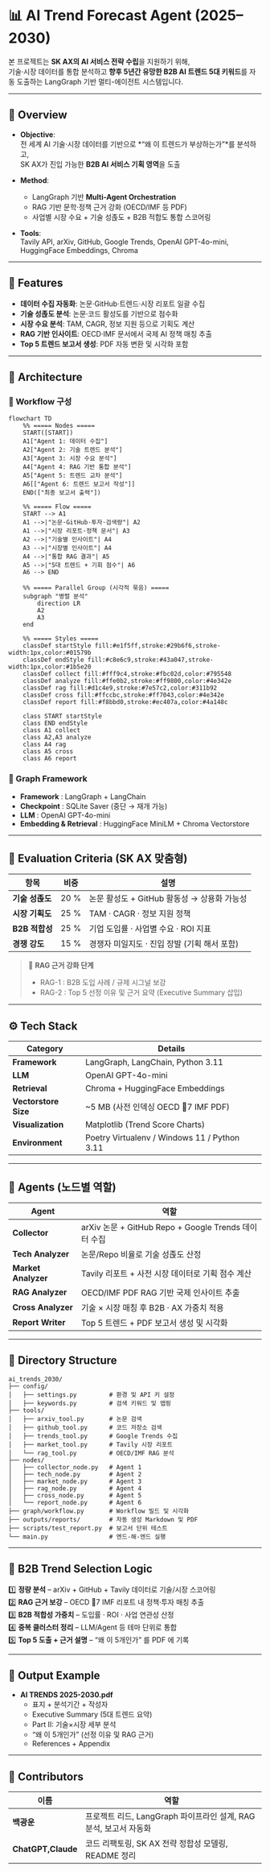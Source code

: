 # 📊 AI Trend Forecast Agent (2025–2030)
본 프로젝트는 **SK AX의 AI 서비스 전략 수립**을 지원하기 위해,  
기술·시장 데이터를 통합 분석하고 **향후 5년간 유망한 B2B AI 트렌드 5대 키워드**를 자동 도출하는 LangGraph 기반 멀티-에이전트 시스템입니다.

---

## 🚀 Overview

- **Objective**:  
  전 세계 AI 기술·시장 데이터를 기반으로 *“왜 이 트렌드가 부상하는가”*를 분석하고,  
  SK AX가 진입 가능한 **B2B AI 서비스 기획 영역**을 도출

- **Method**:  
  - LangGraph 기반 **Multi-Agent Orchestration**  
  - RAG 기반 문학·정책 근거 강화 (OECD/IMF 등 PDF)
  - 사업별 시장 수요 + 기술 성졵도 + B2B 적합도 통합 스코어링

- **Tools**:  
  Tavily API, arXiv, GitHub, Google Trends, OpenAI GPT-4o-mini, HuggingFace Embeddings, Chroma

---

## 🧠 Features

- **데이터 수집 자동화**: 논문·GitHub·트렌드·시장 리포트 일괄 수집  
- **기술 성졵도 분석**: 논문·코드 활성도를 기반으로 점수화  
- **시장 수요 분석**: TAM, CAGR, 정보 지원 등으로 기획도 계산  
- **RAG 기반 인사이트**: OECD·IMF 문서에서 국제 AI 정책 매칭 추출  
- **Top 5 트렌드 보고서 생성**: PDF 자동 변환 및 시각화 포함  

---

## 🧹 Architecture

### 🔹 Workflow 구성
```
flowchart TD
    %% ===== Nodes =====
    START([START])
    A1["Agent 1: 데이터 수집"]
    A2["Agent 2: 기술 트렌드 분석"]
    A3["Agent 3: 시장 수요 분석"]
    A4["Agent 4: RAG 기반 통합 분석"]
    A5["Agent 5: 트렌드 교차 분석"]
    A6[["Agent 6: 트렌드 보고서 작성"]]
    END(["최종 보고서 출력"])

    %% ===== Flow =====
    START --> A1
    A1 -->|"논문·GitHub·투자·검색량"| A2
    A1 -->|"시장 리포트·정책 문서"| A3
    A2 -->|"기술별 인사이트"| A4
    A3 -->|"시장별 인사이트"| A4
    A4 -->|"통합 RAG 결과"| A5
    A5 -->|"5대 트렌드 + 기회 점수"| A6
    A6 --> END

    %% ===== Parallel Group (시각적 묶음) =====
    subgraph "병렬 분석"
        direction LR
        A2
        A3
    end

    %% ===== Styles =====
    classDef startStyle fill:#e1f5ff,stroke:#29b6f6,stroke-width:1px,color:#01579b
    classDef endStyle fill:#c8e6c9,stroke:#43a047,stroke-width:1px,color:#1b5e20
    classDef collect fill:#fff9c4,stroke:#fbc02d,color:#795548
    classDef analyze fill:#ffe0b2,stroke:#ff9800,color:#4e342e
    classDef rag fill:#d1c4e9,stroke:#7e57c2,color:#311b92
    classDef cross fill:#ffccbc,stroke:#ff7043,color:#4e342e
    classDef report fill:#f8bbd0,stroke:#ec407a,color:#4a148c

    class START startStyle
    class END endStyle
    class A1 collect
    class A2,A3 analyze
    class A4 rag
    class A5 cross
    class A6 report

```

### 🔹 Graph Framework
- **Framework** : LangGraph + LangChain  
- **Checkpoint** : SQLite Saver (중단 → 재개 가능)  
- **LLM** : OpenAI GPT-4o-mini  
- **Embedding & Retrieval** : HuggingFace MiniLM + Chroma Vectorstore  

---

## 🥮 Evaluation Criteria (SK AX 맞춤형)

| 항목 | 비중 | 설명 |
|------|------|------|
| **기술 성졵도** | 20 % | 논문 활성도 + GitHub 활동성 → 상용화 가능성 |
| **시장 기획도** | 25 % | TAM · CAGR · 정보 지원 정책 |
| **B2B 적합성** | 25 % | 기업 도입률 · 사업별 수요 · ROI 지표 |
| **경쟁 강도** | 15 % | 경쟁자 미일지도 · 진입 장발 (기획 해서 포함) |


> 📌 **RAG 근거 강화 단계**
> - RAG-1 : B2B 도입 사례 / 규제 시그널 보강  
> - RAG-2 : Top 5 선정 이유 및 근거 요약 (Executive Summary 삽입)

---

## ⚙️ Tech Stack

| Category | Details |
|-----------|----------|
| **Framework** | LangGraph, LangChain, Python 3.11 |
| **LLM** | OpenAI GPT-4o-mini |
| **Retrieval** | Chroma + HuggingFace Embeddings |
| **Vectorstore Size** | ~5 MB (사전 인덱싱 OECD 7 IMF PDF) |
| **Visualization** | Matplotlib (Trend Score Charts) |
| **Environment** | Poetry Virtualenv / Windows 11 / Python 3.11 |

---

## 🧱 Agents (노드별 역할)

| Agent | 역할 |
|-------|------|
| **Collector** | arXiv 논문 + GitHub Repo + Google Trends 데이터 수집 |
| **Tech Analyzer** | 논문/Repo 비율로 기술 성졵도 산정 |
| **Market Analyzer** | Tavily 리포트 + 사전 시장 데이터로 기획 점수 계산 |
| **RAG Analyzer** | OECD/IMF PDF RAG 기반 국제 인사이트 추출 |
| **Cross Analyzer** | 기술 × 시장 매칭 후 B2B · AX 가중치 적용 |
| **Report Writer** | Top 5 트렌드 + PDF 보고서 생성 및 시각화 |

---

## 📂 Directory Structure

```
ai_trends_2030/
├── config/
│   ├── settings.py         # 환경 및 API 키 설정
│   ├── keywords.py         # 검색 키워드 및 맵핑
├── tools/
│   ├── arxiv_tool.py       # 논문 검색
│   ├── github_tool.py      # 코드 저장소 검색
│   ├── trends_tool.py      # Google Trends 수집
│   ├── market_tool.py      # Tavily 시장 리포트
│   └── rag_tool.py         # OECD/IMF RAG 분석
├── nodes/
│   ├── collector_node.py   # Agent 1
│   ├── tech_node.py        # Agent 2
│   ├── market_node.py      # Agent 3
│   ├── rag_node.py         # Agent 4
│   ├── cross_node.py       # Agent 5
│   └── report_node.py      # Agent 6
├── graph/workflow.py       # Workflow 빌드 및 시각화
├── outputs/reports/        # 자동 생성 Markdown 및 PDF
├── scripts/test_report.py  # 보고서 단위 테스트
└── main.py                 # 엔드-해-엔드 실행
```

---

## 🧭 B2B Trend Selection Logic

1️⃣ **정량 분석** – arXiv + GitHub + Tavily 데이터로 기술/시장 스코어링  
2️⃣ **RAG 근거 보강** – OECD 7 IMF 리포트 내 정책·투자 매칭 추출  
3️⃣ **B2B 적합성 가중치** – 도입률 · ROI · 사업 연관성 산정  
4️⃣ **중복 클러스터 정리** – LLM/Agent 등 테마 단위로 통합  
5️⃣ **Top 5 도출 + 근거 설명** – “왜 이 5개인가” 를 PDF 에 기록

---

## 🧻 Output Example

- **AI TRENDS 2025-2030.pdf**
  - 표지 + 분석기간 + 작성자
  - Executive Summary (5대 트렌드 요약)
  - Part II: 기술×시장 세부 분석
  - “왜 이 5개인가” (선정 이유 및 RAG 근거)
  - References + Appendix  

---

## 👥 Contributors

| 이름 | 역할 |
|------|------|
| **백광운** | 프로젝트 리드, LangGraph 파이프라인 설계, RAG 분석, 보고서 자동화 |
| **ChatGPT,Claude** | 코드 리팩토링, SK AX 전략 정합성 모델링, README 정리 |
